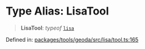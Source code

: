 # Type Alias: LisaTool

> **LisaTool**: *typeof* [`lisa`](../variables/lisa.md)

Defined in: [packages/tools/geoda/src/lisa/tool.ts:165](https://github.com/GeoDaCenter/openassistant/blob/28e38a23cf528ccfe10391135d12fba8d3e385da/packages/tools/geoda/src/lisa/tool.ts#L165)
